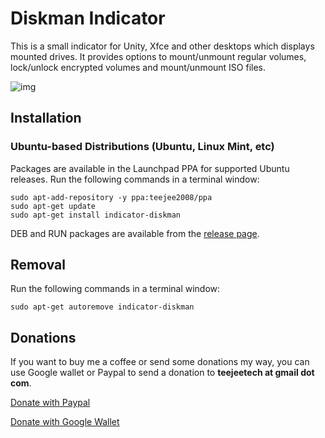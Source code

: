 # Diskman Indicator

This is a small indicator for Unity, Xfce and other desktops which displays mounted drives. It provides options to mount/unmount regular volumes, lock/unlock encrypted volumes and mount/unmount ISO files.

![img](https://1.bp.blogspot.com/-9pCph_pbLTw/WHuAOBevX7I/AAAAAAAAFkc/9juTgkPIem8emc06SrfEWo066PJDItGrQCLcB/s1600/Menu_080.png%22)



## Installation

### Ubuntu-based Distributions (Ubuntu, Linux Mint, etc)  
Packages are available in the Launchpad PPA for supported Ubuntu releases.
Run the following commands in a terminal window:  

    sudo apt-add-repository -y ppa:teejee2008/ppa
    sudo apt-get update
    sudo apt-get install indicator-diskman

DEB and RUN packages are available from the [release page](https://github.com/teejee2008/diskman/releases).

## Removal

Run the following commands in a terminal window:  

    sudo apt-get autoremove indicator-diskman

## Donations


If you want to buy me a coffee or send some donations my way, you can use Google wallet or Paypal to send a donation to **teejeetech at gmail dot com**.  

[Donate with Paypal](https://www.paypal.com/cgi-bin/webscr?business=teejeetech@gmail.com&cmd=_xclick&currency_code=USD&amount=10&item_name=Selene%20Donation)

[Donate with Google Wallet](https://support.google.com/mail/answer/3141103?hl=en)


